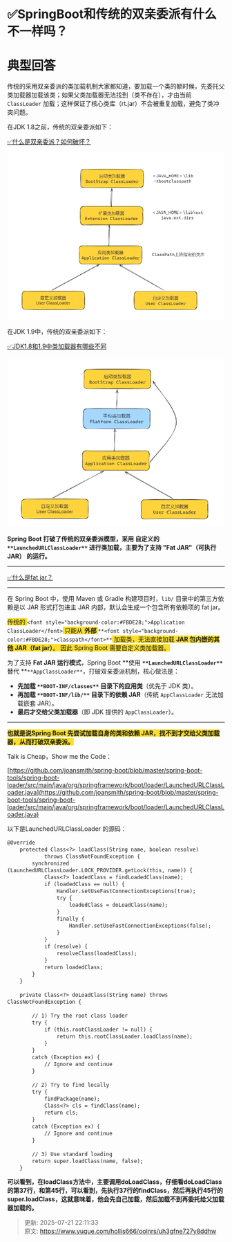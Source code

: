 # ✅SpringBoot和传统的双亲委派有什么不一样吗？

# 典型回答


传统的采用双亲委派的类加载机制大家都知道，要加载一个类的额时候，先委托父类加载器加载该类；如果父类加载器无法找到（类不存在），才由当前 `ClassLoader` 加载；这样保证了核心类库（rt.jar）不会被重复加载，避免了类冲突问题。



在JDK 1.8之前，传统的双亲委派如下：



[✅什么是双亲委派？如何破坏？](https://www.yuque.com/hollis666/oolnrs/gt8zp4)



![1704516962330-42578c85-4180-4535-85ff-783e408d7764.png](./img/_JMNtlj6nOFINhu0/1704516962330-42578c85-4180-4535-85ff-783e408d7764-435855.webp)



在JDK 1.9中，传统的双亲委派如下：



[✅JDK1.8和1.9中类加载器有哪些不同](https://www.yuque.com/hollis666/oolnrs/mla5wg5f3xwifa1d)



![1704518033721-2177d4ef-a79d-4b21-a980-fcac04264cde.png](./img/_JMNtlj6nOFINhu0/1704518033721-2177d4ef-a79d-4b21-a980-fcac04264cde-929787.webp)



**Spring Boot 打破了传统的双亲委派模型，采用 自定义的 **`**LaunchedURLClassLoader**`** 进行类加载，主要为了支持 "Fat JAR"（可执行 JAR） 的运行。**

****

[✅什么是fat jar？](https://www.yuque.com/hollis666/oolnrs/fxyiyg6l43egwe93)

**  **

在 Spring Boot 中，使用 Maven 或 Gradle 构建项目时，`lib/` 目录中的第三方依赖是以 JAR 形式打包进主 JAR 内部，默认会生成一个包含所有依赖项的 fat jar。



<font style="background-color:#FBDE28;">传统的 </font>`<font style="background-color:#FBDE28;">Application ClassLoader</font>`<font style="background-color:#FBDE28;"> 只能从 </font>**<font style="background-color:#FBDE28;">外部 </font>**`**<font style="background-color:#FBDE28;">classpath</font>**`<font style="background-color:#FBDE28;"> 加载类，无法直接加载 </font>**<font style="background-color:#FBDE28;">JAR 包内嵌的其他 JAR（fat jar）</font>**<font style="background-color:#FBDE28;">。 因此 Spring Boot 需要自定义类加载器。</font>



为了支持 **Fat JAR 运行模式**，Spring Boot **使用 **`**LaunchedURLClassLoader**`** 替代 **`**AppClassLoader**`，打破双亲委派机制，核心做法是：

+ **先加载 **`**BOOT-INF/classes**`** 目录下的应用类**（优先于 JDK 类）。
+ **再加载 **`**BOOT-INF/lib/**`** 目录下的依赖 JAR**（传统 `AppClassLoader` 无法加载嵌套 JAR）。
+ **最后才交给父类加载器**（即 JDK 提供的 `AppClassLoader`）。

****

**<font style="background-color:#FBDE28;">也就是说Spring Boot 先尝试加载自身的类和依赖 JAR，找不到才交给父类加载器，从而打破双亲委派。</font>**

**<font style="background-color:#FBDE28;"></font>**

**<font style="background-color:#FBDE28;"></font>**

**<font style="background-color:#FBDE28;"></font>**

Talk is Cheap，Show me the Code：





[https://github.com/joansmith/spring-boot/blob/master/spring-boot-tools/spring-boot-loader/src/main/java/org/springframework/boot/loader/LaunchedURLClassLoader.java](https://github.com/joansmith/spring-boot/blob/master/spring-boot-tools/spring-boot-loader/src/main/java/org/springframework/boot/loader/LaunchedURLClassLoader.java)



以下是LaunchedURLClassLoader 的源码：



```plain
@Override
	protected Class<?> loadClass(String name, boolean resolve)
			throws ClassNotFoundException {
		synchronized (LaunchedURLClassLoader.LOCK_PROVIDER.getLock(this, name)) {
			Class<?> loadedClass = findLoadedClass(name);
			if (loadedClass == null) {
				Handler.setUseFastConnectionExceptions(true);
				try {
					loadedClass = doLoadClass(name);
				}
				finally {
					Handler.setUseFastConnectionExceptions(false);
				}
			}
			if (resolve) {
				resolveClass(loadedClass);
			}
			return loadedClass;
		}
	}

	private Class<?> doLoadClass(String name) throws ClassNotFoundException {

		// 1) Try the root class loader
		try {
			if (this.rootClassLoader != null) {
				return this.rootClassLoader.loadClass(name);
			}
		}
		catch (Exception ex) {
			// Ignore and continue
		}

		// 2) Try to find locally
		try {
			findPackage(name);
			Class<?> cls = findClass(name);
			return cls;
		}
		catch (Exception ex) {
			// Ignore and continue
		}

		// 3) Use standard loading
		return super.loadClass(name, false);
	}
```



**可以看到，在loadClass方法中，主要调用doLoadClass，仔细看doLoadClass的第37行，和第45行，可以看到，先执行37行的findClass，然后再执行45行的super.loadClass，这就意味着，他会先自己加载，然后加载不到再委托给父加载器加载的。**



> 更新: 2025-07-21 22:11:33  
> 原文: <https://www.yuque.com/hollis666/oolnrs/uh3gfne727y8ddhw>